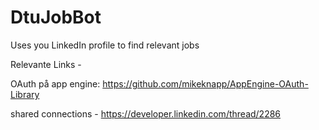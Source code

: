 DtuJobBot
=========

Uses you LinkedIn profile to find relevant jobs 


Relevante Links -

OAuth på app engine: https://github.com/mikeknapp/AppEngine-OAuth-Library 

shared connections - https://developer.linkedin.com/thread/2286